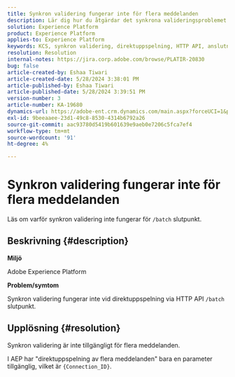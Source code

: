 ```yaml
---
title: Synkron validering fungerar inte för flera meddelanden
description: Lär dig hur du åtgärdar det synkrona valideringsproblemet där synkron validering inte är tillgängligt för flera meddelanden.
solution: Experience Platform
product: Experience Platform
applies-to: Experience Platform
keywords: KCS, synkron validering, direktuppspelning, HTTP API, anslutnings-ID
resolution: Resolution
internal-notes: https://jira.corp.adobe.com/browse/PLATIR-20830
bug: false
article-created-by: Eshaa Tiwari
article-created-date: 5/28/2024 3:38:01 PM
article-published-by: Eshaa Tiwari
article-published-date: 5/28/2024 3:39:51 PM
version-number: 3
article-number: KA-19680
dynamics-url: https://adobe-ent.crm.dynamics.com/main.aspx?forceUCI=1&pagetype=entityrecord&etn=knowledgearticle&id=7d764741-081d-ef11-840b-6045bd026dc7
exl-id: 9beeaaee-23d1-49c8-8530-4314b6792a26
source-git-commit: aac93780d5419b601639e9aeb0e7206c5fca7ef4
workflow-type: tm+mt
source-wordcount: '91'
ht-degree: 4%

---
```


# Synkron validering fungerar inte för flera meddelanden


Läs om varför synkron validering inte fungerar för `/batch` slutpunkt.

## Beskrivning {#description}


<b>Miljö</b>

Adobe Experience Platform

<b>Problem/symtom</b>

Synkron validering fungerar inte vid direktuppspelning via HTTP API `/batch` slutpunkt.


## Upplösning {#resolution}


Synkron validering är inte tillgängligt för flera meddelanden.

I AEP har &quot;direktuppspelning av flera meddelanden&quot; bara en parameter tillgänglig, vilket är `{Connection_ID}`.
